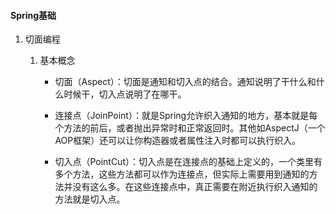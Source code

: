 #### Spring基础

1. 切面编程
   1. 基本概念

      * 切面（Aspect）：切面是通知和切入点的结合。通知说明了干什么和什么时候干，切入点说明了在哪干。

      * 连接点（JoinPoint）：就是Spring允许织入通知的地方，基本就是每个方法的前后，或者抛出异常时和正常返回时。其他如AspectJ（一个AOP框架）还可以让你构造器或者属性注入时都可以执行织入。

      * 切入点（PointCut）：切入点是在连接点的基础上定义的，一个类里有多个方法，这些方法都可以作为连接点，但实际上需要用到通知的方法并没有这么多。在这些连接点中，真正需要在附近执行织入通知的方法就是切入点。

        

